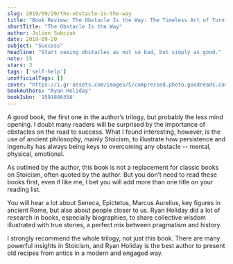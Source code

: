 ```yaml
---
slug: 2019/09/20/the-obstacle-is-the-way
title: "Book Review: The Obstacle Is the Way: The Timeless Art of Turning Trials into Triumph"
shortTitle: "The Obstacle Is the Way"
author: Julien Sobczak
date: 2019-09-20
subject: "Success"
headline: "Start seeing obstacles as not so bad, but simply as good."
note: 15
stars: 3
tags: ['self-help']
unofficialTags: []
cover: "https://i.gr-assets.com/images/S/compressed.photo.goodreads.com/books/1391440316l/18668059.jpg"
bookAuthors: "Ryan Holiday"
bookIsbn: '1591846358'
---
```



A good book, the first one in the author’s trilogy, but probably the less mind opening. I doubt many readers will be surprised by the importance of obstacles on the road to success. What I found interesting, however, is the use of ancient philosophy, mainly Stoicism, to illustrate how persistence and ingenuity has always being keys to overcoming any obstacle -- mental, physical, emotional.

As outlined by the author, this book is not a replacement for classic books on Stoicism, often quoted by the author. But you don’t need to read these books first, even if like me, I bet you will add more than one title on your reading list.

You will hear a lot about Seneca, Epictetus, Marcus Aurelius, key figures in ancient Rome, but also about people closer to us. Ryan Holiday did a lot of research in books, especially biographies, to share collective wisdom illustrated with true stories, a perfect mix between pragmatism and history.

I strongly recommend the whole trilogy, not just this book. There are many powerful insights in Stoicism, and Ryan Holiday is the best author to present old recipes from antics in a modern and engaged way.

